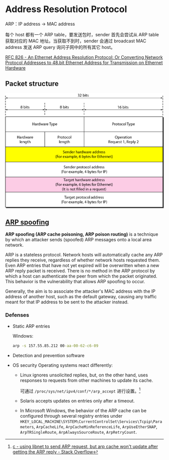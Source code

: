 # Address Resolution Protocol
ARP：IP address → MAC address

每个 host 都有一个 ARP table，要发送包时，sender 首先会尝试从 ARP table 获取对应的 MAC 地址。当获取不到时，sender 会通过 broadcast MAC address 发送 ARP query 询问子网中的所有其它 host。

[RFC 826 - An Ethernet Address Resolution Protocol: Or Converting Network Protocol Addresses to 48.bit Ethernet Address for Transmission on Ethernet Hardware](https://datatracker.ietf.org/doc/html/rfc826)

## Packet structure
![|500](images/ARP.png)

## [ARP spoofing](https://en.wikipedia.org/wiki/ARP_spoofing)
**ARP spoofing (ARP cache poisoning, ARP poison routing)** is a technique by which an attacker sends (spoofed) ARP messages onto a local area network.

ARP is a stateless protocol. Network hosts will automatically cache any ARP replies they receive, regardless of whether network hosts requested them. Even ARP entries that have not yet expired will be overwritten when a new ARP reply packet is received. There is no method in the ARP protocol by which a host can authenticate the peer from which the packet originated. This behavior is the vulnerability that allows ARP spoofing to occur.

Generally, the aim is to associate the attacker's MAC address with the IP address of another host, such as the default gateway, causing any traffic meant for that IP address to be sent to the attacker instead.

### Defenses
- Static ARP entries

  Windows:
  ```cmd
  arp -s 157.55.85.212 00-aa-00-62-c6-09
  ```
- Detection and prevention software
- OS security
  Operating systems react differently:
  - Linux ignores unsolicited replies, but, on the other hand, uses responses to requests from other machines to update its cache.
  
    可通过 `/proc/sys/net/ipv4/conf/*/arp_accept` 进行设置。[^linux-so]
  - Solaris accepts updates on entries only after a timeout.
  - In Microsoft Windows, the behavior of the ARP cache can be configured through several registry entries under `HKEY_LOCAL_MACHINE\SYSTEM\CurrentControlSet\Services\Tcpip\Parameters`, `ArpCacheLife`, `ArpCacheMinReferenceLife`, `ArpUseEtherSNAP`, `ArpTRSingleRoute`, `ArpAlwaysSourceRoute`, `ArpRetryCount`.

[^linux-so]: [c - using libnet to send ARP request, but arp cache won't update after getting the ARP reply - Stack Overflow](https://stackoverflow.com/questions/3359588/using-libnet-to-send-arp-request-but-arp-cache-wont-update-after-getting-the-a)